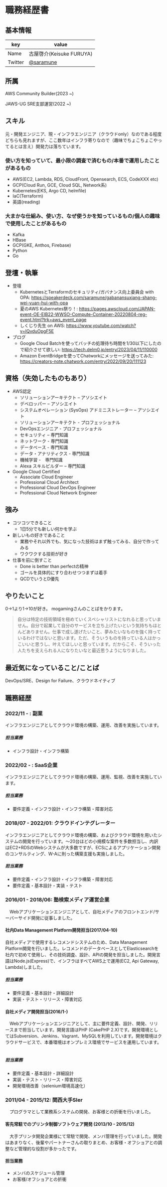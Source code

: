 # 職務経歴書
## 基本情報
|key|value|
|---|-----|
|Name|古屋啓介(Keisuke FURUYA)|
|Twitter|[@saramune](https://twitter.com/saramune)|

## 所属
AWS Community Builder(2023 ~)

JAWS-UG SRE支部運営(2022 ~)

## スキル
元・開発エンジニア、現・インフラエンジニア（クラウドonly）なのである程度どちらも見れますが、ここ数年はインフラ寄りなので（趣味でちょこちょこやってるとは言え）開発力は落ちています。
### 使い方を知っていて、最小限の調査で済むもの/本番で運用したことがあるもの
- AWS(EC2, Lambda, RDS, CloudFront, Opensearch, ECS, CodeXXX etc)
- GCP(Cloud Run, GCE, Cloud SQL, Network系)
- Kubernetes(EKS, Argo CD, helmfile)
- IaC(Terraform)
- 英語(reading)
### 大まかな仕組み、使い方、なぜ使うかを知っているもの/個人の趣味で使用したことがあるもの
- Kafka
- HBase
- GCP(GKE, Anthos, Firebase)
- Python
- Go

## 登壇・執筆
- 登壇
  - KubernetesとTerraformのセキュリティ/ガバナンス向上委員会 with OPA: https://speakerdeck.com/saramune/gabanansuxiang-shang-wei-yuan-hui-with-opa
  - 夏のAWS Kubernetes祭り！: https://pages.awscloud.com/JAPAN-event-OE-EIB22-WWSO-Compute-Container-20220804-reg-event.html?trk=aws_event_page
  - しくじり先生 on AWS: https://www.youtube.com/watch?v=IQvduOpgF5E
- ブログ
  - Google Cloud Batchを使ってバッチの処理待ち時間を1/30以下にしたので紹介させて欲しい: https://tech.delm0.jp/entry/2023/04/11/110000
  - Amazon EventBridgeを使ってChatworkにメッセージを送ってみた: https://creators-note.chatwork.com/entry/2022/09/20/111123

## 資格（失効したものもあり）
- AWS認定
  - ソリューションアーキテクト – アソシエイト
  - デベロッパー – アソシエイト
  - システムオペレーション (SysOps) アドミニストレーター – アソシエイト
  - ソリューションアーキテクト - プロフェッショナル
  - DevOpsエンジニア - プロフェッショナル
  - セキュリティ – 専門知識
  - ネットワーク - 専門知識
  - データベース - 専門知識
  - データ・アナリティクス - 専門知識
  - 機械学習 -　専門知識
  - Alexa スキルビルダー – 専門知識
- Google Cloud Certified
  - Associate Cloud Engineer
  - Professional Cloud Architect
  - Professional Cloud DevOps Engineer
  - Professional Cloud Network Engineer

## 強み
- コツコツできること
  - 1日5分でも新しい何かを学ぶ
- 新しいもの好きであること
  - 業務やそれ以外でも、気になった技術はまず触ってみる、自分で作ってみる
  - ワクワクする技術が好き
- 仕事を前に倒すこと
  - Done is better than perfectの精神
  - ゴールを具体的にすり合わせつつまずは着手
  - QCDでいうとD優先

## やりたいこと
0→1より1→10が好き。
mogamingさんのことばをかります。

> 自分は特定の技術領域を極めていくスペシャリストになれると思っていません。自分で起業して自分のサービスを立ち上げたいという気持ちもほとんどありません。仕事で成し遂げたいこと、夢みたいなものを強く持っているわけではないと思います。ただ、そういうものを持っている人はかっこいいと思うし、叶えてほしいと思っています。だからこそ、そういった人たちを支えられる人になりたいなと最近思うようになりました。

## 最近気になっていること/ことば

DevOps/SRE、Design for Failure、クラウドネイティブ

## 職務経歴
### 2022/11 - : 副業
 インフラエンジニアとしてクラウド環境の構築、運用、改善を実施しています。
##### 担当業務
- インフラ設計・インフラ構築
### 2022/02 - : SaaS企業
 インフラエンジニアとしてクラウド環境の構築、運用、監視、改善を実施しています。
##### 担当業務
- 要件定義・インフラ設計・インフラ構築・障害対応
### 2018/07 - 2022/01: クラウドインテグレーター
 インフラエンジニアとしてクラウド環境の構築、およびクラウド環境を用いたシステムの開発を行っています。〜20台ほどの小規模な案件を多数担当し、内訳はEC2+RDSのWebシステムが大多数ですが、ECSによるアプリケーション開発のコンサルティング、W-Aに則った構築支援も実施しました。
##### 担当業務
- 要件定義・インフラ設計・インフラ構築・障害対応
- 要件定義・基本設計・実装・テスト
### 2016/01 - 2018/06: 塾検索メディア運営企業
　Webアプリケーションエンジニアとして、自社メディアのフロントエンド/サーバーサイド開発に従事しました。
#### 社内Data Management Platform開発担当(2017/04-10)
 自社メディアで使用するレコメンドシステムのため、Data Management Platform開発を行いました。レコメンドのデータベースとしてElasticsearchを社内で初めて使用し、その技術調査、設計、APIの開発を担当しました。開発言語はNode.js(Express)で、インフラはすべてAWS上で運用(EC2, Api Gateway, Lambda)しました。
##### 担当業務
- 要件定義・基本設計・詳細設計
- 実装・テスト・リリース・障害対応
#### 自社メディア開発担当(2016/1-)
　Webアプリケーションエンジニアとして、主に要件定義、設計、開発、リリースまで担当しています。開発言語はPHP (CakePHP 2.X)です。開発環境としてはSubversion、Jenkins、Vagrant、MySQLを利用しています。開発環境はクラウドサービスで、本番環境はオンプレミス環境でサービスを運用しています。  
##### 担当業務
- 要件定義・基本設計・詳細設計
- 実装・テスト・リリース・障害対応
- 開発環境改善（selenium環境高速化）
### 2011/04 - 2015/12: 関西大手SIer
　プログラマとして業務系システムの開発、お客様との折衝を行いました。
#### 客先常駐でのプリンタ制御ソフトウェア開発 (2013/10 - 2015/12)
　大手プリンタ開発企業様にて常駐で開発、メンバ管理を行っていました。開発はあまりなく、後輩やパートナーさんの取りまとめ、お客様・オフショアとの調整など管理的な役割が多かったです。
#### 担当業務
- メンバのスケジュール管理
- お客様/オフショアとの折衝

